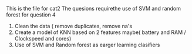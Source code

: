 This is the file for cat2 
The quesions requirethe use of SVM and random forest for question 4
1.  Clean the data ( remove duplicates, remove na's  
2.  Create a model of KNN based on 2 features maybe( battery and RAM / Clockspeed and cores)
3.  Use of SVM and Random forest as earger learning clasifiers
